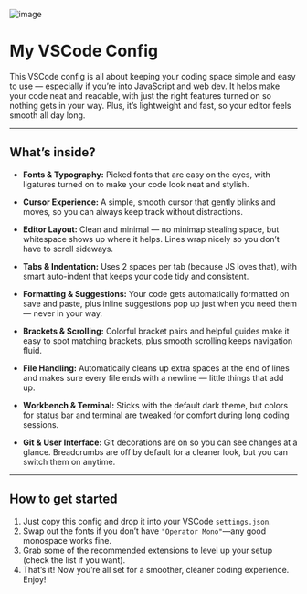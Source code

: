 ![image](https://github.com/sifatfaysaldipto/vscode-config/img/vscode.gif.gif)

# My VSCode Config

This VSCode config is all about keeping your coding space simple and easy to use — especially if you’re into JavaScript and web dev. It helps make your code neat and readable, with just the right features turned on so nothing gets in your way. Plus, it’s lightweight and fast, so your editor feels smooth all day long.

---

## What’s inside?

- **Fonts & Typography:**
  Picked fonts that are easy on the eyes, with ligatures turned on to make your code look neat and stylish.

- **Cursor Experience:**
  A simple, smooth cursor that gently blinks and moves, so you can always keep track without distractions.

- **Editor Layout:**
  Clean and minimal — no minimap stealing space, but whitespace shows up where it helps. Lines wrap nicely so you don’t have to scroll sideways.

- **Tabs & Indentation:**
  Uses 2 spaces per tab (because JS loves that), with smart auto-indent that keeps your code tidy and consistent.

- **Formatting & Suggestions:**
  Your code gets automatically formatted on save and paste, plus inline suggestions pop up just when you need them — never in your way.

- **Brackets & Scrolling:**
  Colorful bracket pairs and helpful guides make it easy to spot matching brackets, plus smooth scrolling keeps navigation fluid.

- **File Handling:**
  Automatically cleans up extra spaces at the end of lines and makes sure every file ends with a newline — little things that add up.

- **Workbench & Terminal:**
  Sticks with the default dark theme, but colors for status bar and terminal are tweaked for comfort during long coding sessions.

- **Git & User Interface:**
  Git decorations are on so you can see changes at a glance. Breadcrumbs are off by default for a cleaner look, but you can switch them on anytime.

---

## How to get started

1. Just copy this config and drop it into your VSCode `settings.json`.
2. Swap out the fonts if you don’t have `"Operator Mono"`—any good monospace works fine.
3. Grab some of the recommended extensions to level up your setup (check the list if you want).
4. That’s it! Now you’re all set for a smoother, cleaner coding experience. Enjoy!
